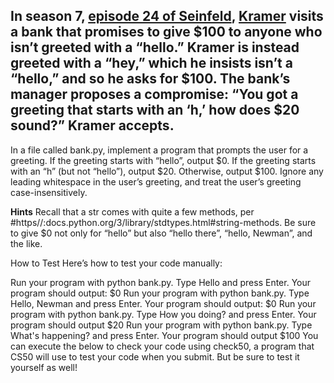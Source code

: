## In season 7, [episode 24 of Seinfeld](https://en.wikipedia.org/wiki/The_Invitations), [Kramer](https://en.wikipedia.org/wiki/Seinfeld) visits a bank that promises to give $100 to anyone who isn’t greeted with a “hello.” Kramer is instead greeted with a “hey,” which he insists isn’t a “hello,” and so he asks for $100. The bank’s manager proposes a compromise: “You got a greeting that starts with an ‘h,’ how does $20 sound?” Kramer accepts.

In a file called bank.py, implement a program that prompts the user for a greeting. If the greeting starts with “hello”, output $0. If the greeting starts with an “h” (but not “hello”), output $20. Otherwise, output $100. Ignore any leading whitespace in the user’s greeting, and treat the user’s greeting case-insensitively.

**Hints**
Recall that a str comes with quite a few methods, per #https//:docs.python.org/3/library/stdtypes.html#string-methods.
Be sure to give $0 not only for “hello” but also “hello there”, “hello, Newman”, and the like.

How to Test
Here’s how to test your code manually:

Run your program with python bank.py. Type Hello and press Enter. Your program should output:
$0 
Run your program with python bank.py. Type Hello, Newman and press Enter. Your program should output:
$0
Run your program with python bank.py. Type How you doing? and press Enter. Your program should output
$20
Run your program with python bank.py. Type What's happening? and press Enter. Your program should output
$100
You can execute the below to check your code using check50, a program that CS50 will use to test your code when you submit. But be sure to test it yourself as well!
